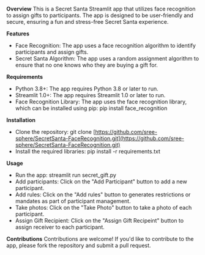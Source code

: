 **Overview**
This is a Secret Santa Streamlit app that utilizes face recognition to assign gifts to participants. The app is designed to be user-friendly and secure, ensuring a fun and stress-free Secret Santa experience.

**Features**
- Face Recognition: The app uses a face recognition algorithm to identify participants and assign gifts.
- Secret Santa Algorithm: The app uses a random assignment algorithm to ensure that no one knows who they are buying a gift for.

**Requirements**
- Python 3.8+: The app requires Python 3.8 or later to run.
- Streamlit 1.0+: The app requires Streamlit 1.0 or later to run.
- Face Recognition Library: The app uses the face recognition library, which can be installed using pip: pip install face_recognition

**Installation**
- Clone the repository: git clone [https://github.com/sree-sphere/SecretSanta-FaceRecognition.git](https://github.com/sree-sphere/SecretSanta-FaceRecognition.git)
- Install the required libraries: pip install -r requirements.txt

**Usage**
- Run the app: streamlit run secret_gift.py
- Add participants: Click on the "Add Participant" button to add a new participant.
- Add rules: Click on the "Add rules" button to generates restrictions or mandates as part of participant management.
- Take photos: Click on the "Take Photo" button to take a photo of each participant.
- Assign Gift Recipient: Click on the "Assign Gift Recipeint" button to assign receiver to each participant.

**Contributions**
Contributions are welcome! If you'd like to contribute to the app, please fork the repository and submit a pull request.
